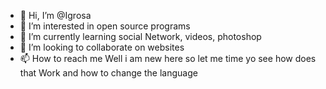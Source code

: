 - 👋 Hi, I’m @Igrosa
- 👀 I’m interested in open source programs
- 🌱 I’m currently learning social Network, videos, photoshop
- 💞️ I’m looking to collaborate on websites
- 📫 How to reach me Well i am new here so let me time yo see how does that Work and how to change the language

<!---
Igrosa/Igrosa is a ✨ special ✨ repository because its `README.md` (this file) appears on your GitHub profile.
You can click the Preview link to take a look at your changes.
--->
